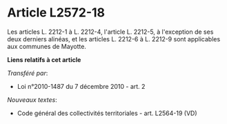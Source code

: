 # Article L2572-18

Les articles L. 2212-1 à L. 2212-4, l'article L. 2212-5, à l'exception de ses deux derniers alinéas, et les articles L.
2212-6 à L. 2212-9 sont applicables aux communes de Mayotte.

**Liens relatifs à cet article**

_Transféré par_:

  - Loi n°2010-1487 du 7 décembre 2010 - art. 2

_Nouveaux textes_:

  - Code général des collectivités territoriales - art. L2564-19 (VD)
